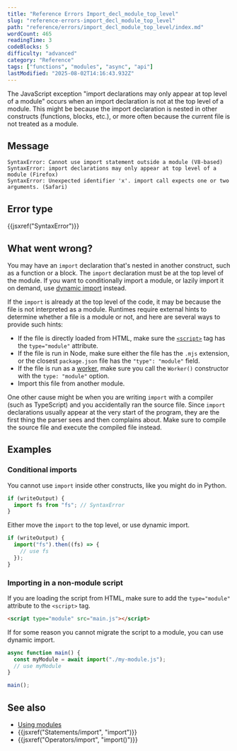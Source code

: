 ```yaml
---
title: "Reference Errors Import_decl_module_top_level"
slug: "reference-errors-import_decl_module_top_level"
path: "reference/errors/import_decl_module_top_level/index.md"
wordCount: 465
readingTime: 3
codeBlocks: 5
difficulty: "advanced"
category: "Reference"
tags: ["functions", "modules", "async", "api"]
lastModified: "2025-08-02T14:16:43.932Z"
---
```



The JavaScript exception "import declarations may only appear at top level of a module" occurs when an import declaration is not at the top level of a module. This might be because the import declaration is nested in other constructs (functions, blocks, etc.), or more often because the current file is not treated as a module.

## Message

```plain
SyntaxError: Cannot use import statement outside a module (V8-based)
SyntaxError: import declarations may only appear at top level of a module (Firefox)
SyntaxError: Unexpected identifier 'x'. import call expects one or two arguments. (Safari)
```

## Error type

{{jsxref("SyntaxError")}}

## What went wrong?

You may have an `import` declaration that's nested in another construct, such as a function or a block. The `import` declaration must be at the top level of the module. If you want to conditionally import a module, or lazily import it on demand, use [dynamic import](/en-US/docs/Web/JavaScript/Reference/Operators/import) instead.

If the `import` is already at the top level of the code, it may be because the file is not interpreted as a module. Runtimes require external hints to determine whether a file is a module or not, and here are several ways to provide such hints:

- If the file is directly loaded from HTML, make sure the [`<script>`](/en-US/docs/Web/HTML/Reference/Elements/script) tag has the `type="module"` attribute.
- If the file is run in Node, make sure either the file has the `.mjs` extension, or the closest `package.json` file has the `"type": "module"` field.
- If the file is run as a [worker](/en-US/docs/Web/API/Web_Workers_API/Using_web_workers), make sure you call the `Worker()` constructor with the `type: "module"` option.
- Import this file from another module.

One other cause might be when you are writing `import` with a compiler (such as TypeScript) and you accidentally ran the source file. Since `import` declarations usually appear at the very start of the program, they are the first thing the parser sees and then complains about. Make sure to compile the source file and execute the compiled file instead.

## Examples

### Conditional imports

You cannot use `import` inside other constructs, like you might do in Python.

```js example-bad
if (writeOutput) {
  import fs from "fs"; // SyntaxError
}
```

Either move the `import` to the top level, or use dynamic import.

```js example-good
if (writeOutput) {
  import("fs").then((fs) => {
    // use fs
  });
}
```

### Importing in a non-module script

If you are loading the script from HTML, make sure to add the `type="module"` attribute to the `<script>` tag.

```html
<script type="module" src="main.js"></script>
```

If for some reason you cannot migrate the script to a module, you can use dynamic import.

```js example-good
async function main() {
  const myModule = await import("./my-module.js");
  // use myModule
}

main();
```

## See also

- [Using modules](/en-US/docs/Web/JavaScript/Guide/Modules)
- {{jsxref("Statements/import", "import")}}
- {{jsxref("Operators/import", "import()")}}
